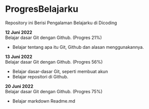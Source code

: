 # ProgresBelajarku
Repository ini Berisi Pengalaman Belajarku di Dicoding

**12 Juni 2022**  
Belajar dasar Git dengan Github. (Progres 21%)
  * Belajar tentang apa itu Git, Github dan alasan menggunakannya.

**13 Juni 2022**  
Belajar dasar Git dengan Github. (Progres 56%)
  * Belajar dasar-dasar Git, seperti membuat akun
  * Belajar repositori di Github.

**20 Juni 2022**  
Belajar dasar Git dengan Github. (Progres 75%)
  * Belajar markdown Readme.md
